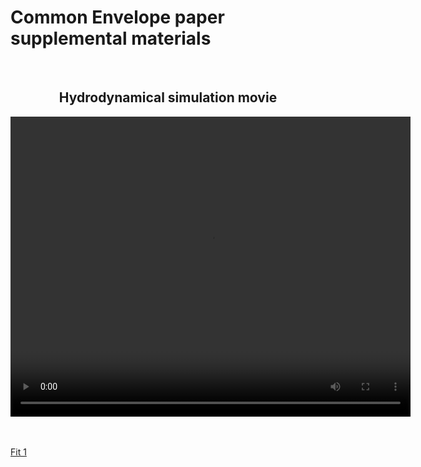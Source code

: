 # Common Envelope paper supplemental materials


<br>
<center>
<h2>
Hydrodynamical simulation movie
</h2>
<video width="640" height="480" controls>
<source src="hydro_sim_q0pt1_erho0pt47_movie.mp4" type="video/mp4">
</video>
</center>
<br>
<br>

<a href="fits/logmdot3_fit_to_runs_g43_nolfs.html">Fit 1</a>
